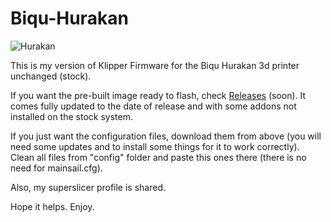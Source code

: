 # Biqu-Hurakan

![Hurakan](https://user-images.githubusercontent.com/86446936/205506853-d4630bb2-5ce3-4ebb-ba12-a8c7f9b60acf.jpeg)

This is my version of Klipper Firmware for the Biqu Hurakan 3d printer unchanged (stock).

If you want the pre-built image ready to flash, check <a href="https://github.com/3dprintpt/Biqu-Hurakan/releases">Releases</a> (soon).
It comes fully updated to the date of release and with some addons not installed on the stock system.

If you just want the configuration files, download them from above (you will need some updates and to install some things for it to work correctly).
Clean all files from "config" folder and paste this ones there (there is no need for mainsail.cfg).

Also, my superslicer profile is shared.

Hope it helps.
Enjoy.
